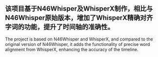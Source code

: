 该项目基于N46Whisper及WhisperX制作，相比与N46Whisper原始版本，增加了WhisperX精确对齐字词的功能，提升了时间轴的准确性。
---
The project is based on N46Whisper and WhisperX, and compared to the original version of N46Whisper, it adds the functionality of precise word alignment from WhisperX, enhancing the accuracy of the timeline.
